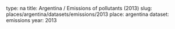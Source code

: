 type: na
title: Argentina / Emissions of pollutants (2013)
slug: places/argentina/datasets/emissions/2013
place: argentina
dataset: emissions
year: 2013
